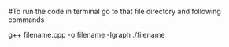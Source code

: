 #To run the code in terminal go to that file directory and following commands

g++ filename.cpp -o filename -lgraph
./filename
